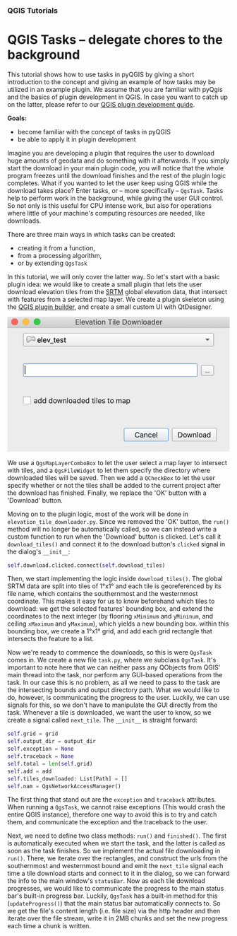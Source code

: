 ### QGIS Tutorials

# QGIS Tasks – delegate chores to the background

This tutorial shows how to use tasks in pyQGIS by giving a short introduction to the concept and giving an example of how tasks may be utilized in an example plugin. We assume that you are familiar with pyQgis and the basics of plugin development in QGIS. In case you want to catch up on the latter, please refer to our [QGIS plugin development guide](https://gis-ops.com/qgis-3-plugin-tutorial-plugin-development-reference-guide/).

**Goals:** 
- become familiar with the concept of tasks in pyQGIS
- be able to apply it in plugin development

Imagine you are developing a plugin that requires the user to download huge amounts of geodata and do something with it afterwards. If you simply start the download in your main plugin code, you will notice that the whole program freezes until the download finishes and the rest of the plugin logic completes. What if you wanted to let the user keep using QGIS while the download takes place? Enter tasks, or – more specifically – `QgsTask`. 
Tasks help to perform work in the background, while giving the user GUI control. So not only is this useful for CPU intense work, but also for operations where little of your machine's computing resources are needed, like downloads.

There are three main ways in which tasks can be created:

- creating it from a function,
- from a processing algorithm,
- or by extending `QgsTask`

In this tutorial, we will only cover the latter way. So let's start with a basic plugin idea: we would like to create a small plugin that lets the user download elevation tiles from the [SRTM](https://wiki.openstreetmap.org/wiki/SRTM) global elevation data, that intersect with features from a selected map layer. We create a plugin skeleton using the [QGIS plugin builder](https://plugins.qgis.org/plugins/pluginbuilder/), and create a small custom UI with QtDesigner.

![Our elevation tile downloader plugin](./static/img/task_plugin.png)

We use a `QgsMapLayerComboBox` to let the user select a map layer to intersect with tiles, and a `QgsFileWidget` to let them specify the directory where downloaded tiles will be saved. Then we add a `QCheckBox` to let the user specify whether or not the tiles shall be added to the current project after the download has finished. Finally, we replace the 'OK' button with a 'Download' button.

Moving on to the plugin logic, most of the work will be done in `elevation_tile_downloader.py`. Since we removed the 'OK' button, the `run()` method will no longer be automatically called, so we can instead write a custom function to run when the 'Download' button is clicked. Let's call it `download_tiles()` and connect it to the download button's `clicked` signal in the dialog's `__init__`:
```python
self.download.clicked.connect(self.download_tiles)
```
Then, we start implementing the logic inside `download_tiles()`. The global SRTM data are split into tiles of 1°x1° and each tile is georeferenced by its file name, which contains the southernmost and the westernmost coordinate. This makes it easy for us to know beforehand which tiles to download: we get the selected features' bounding box, and extend the coordinates to the next integer (by flooring `xMinimum` and `yMininum`, and ceiling `xMaximum` and `yMaximum`), which yields a new bounding box. within this bounding box, we create a 1°x1° grid, and add each grid rectangle that intersects the feature to a list.

Now we're ready to commence the downloads, so this is were `QgsTask` comes in. We create a new file `task.py`, where we subclass `QgsTask`. It's important to note here that we can neither pass any QObjects from QGIS' main thread into the task, nor perform any GUI-based operations from the task. In our case this is no problem, as all we need to pass to the task are the intersecting bounds and output directory path. What we would like to do, however, is communicating the progress to the user. Luckily, we can use signals for this, so we don't have to manipulate the GUI directly from the task. Whenever a tile is downloaded, we want the user to know, so we create a signal called `next_tile`.
The ``__init__`` is straight forward:
```python
self.grid = grid
self.output_dir = output_dir
self.exception = None
self.traceback = None
self.total = len(self.grid)
self.add = add
self.tiles_downloaded: List[Path] = []
self.nam = QgsNetworkAccessManager()
```
The first thing that stand out are the `exception` and `traceback` attributes. When running a `QgsTask`, we cannot raise exceptions (This would crash the entire QGIS instance), therefore one way to avoid this is to try and catch them, and communicate the exception and the traceback to the user.

Next, we need to define two class methods: `run()` and `finished()`. The first is automatically executed when we start the task, and the latter is called as soon as the task finishes. So we implement the actual file downloading in `run()`. There, we iterate over the rectangles, and construct the urls from the southernmost and westernmost bound and emit the `next_tile` signal each time a tile download starts and connect to it in the dialog, so we can forward the info to the main window's `statusBar`. Now as each tile download progresses, we would like to communicate the progress to the main status bar's built-in progress bar. Luckily, `QgsTask` has a built-in method for this (`updateProgress()`) that the main status bar automatically connects to. So we get the file's content length (i.e. file size) via the http header and then iterate over the file stream, write it in 2MB chunks and set the new progress each time a chunk is written.
